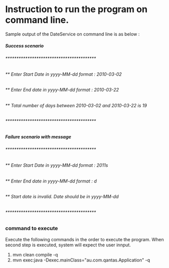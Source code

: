 # Instruction to run the program on command line.


Sample output of the DateService on command line is as below :

##### Success scenario
###### *****************************************
###### ** Enter Start Date in yyyy-MM-dd format : 2010-03-02
###### ** Enter End date in yyyy-MM-dd format   : 2010-03-22
###### ** Total number of days between 2010-03-02 and 2010-03-22 is 19
###### *****************************************

##### Failure scenario with message
###### *****************************************
###### ** Enter Start Date in yyyy-MM-dd format : 2011s
###### ** Enter End date in yyyy-MM-dd format   : d
###### ** Start date is invalid. Date should be in yyyy-MM-dd
###### *****************************************

### command to execute
Execute the following commands in the order to execute the program. When second step is executed, system will expect the user innput.

1. mvn clean compile -q
2. mvn exec:java -Dexec.mainClass="au.com.qantas.Application" -q
